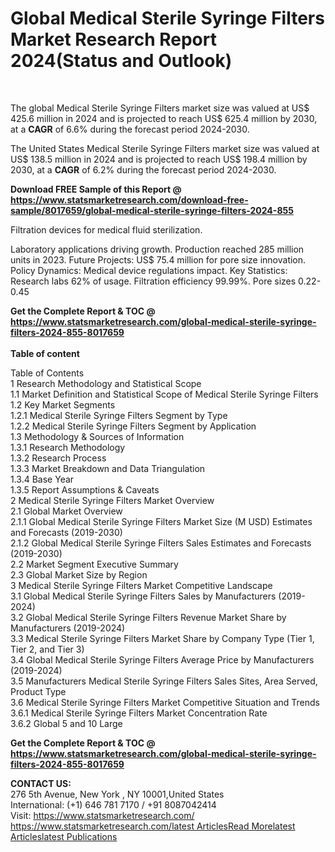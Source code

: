 <h1>Global Medical Sterile Syringe Filters Market Research Report 2024(Status and Outlook)</h1><br/><p>The global Medical Sterile Syringe Filters market size was valued at US$ 425.6 million in 2024 and is projected to reach US$ 625.4 million by 2030, at a <strong>CAGR</strong> of 6.6% during the forecast period 2024-2030.</p><p>The United States Medical Sterile Syringe Filters market size was valued at US$ 138.5 million in 2024 and is projected to reach US$ 198.4 million by 2030, at a <strong>CAGR</strong> of 6.2% during the forecast period 2024-2030.</p><p><strong>Download FREE Sample of this Report @ <a href="https://www.statsmarketresearch.com/download-free-sample/8017659/global-medical-sterile-syringe-filters-2024-855">https://www.statsmarketresearch.com/download-free-sample/8017659/global-medical-sterile-syringe-filters-2024-855</a></strong></p><p>Filtration devices for medical fluid sterilization.</p><p>Laboratory applications driving growth. Production reached 285 million units in 2023. Future Projects: US$ 75.4 million for pore size innovation. Policy Dynamics: Medical device regulations impact. Key Statistics: Research labs 62% of usage. Filtration efficiency 99.99%. Pore sizes 0.22-0.45</p><div><b>Get the Complete Report & TOC @ <a href="https://www.statsmarketresearch.com/global-medical-sterile-syringe-filters-2024-855-8017659">https://www.statsmarketresearch.com/global-medical-sterile-syringe-filters-2024-855-8017659</a></b></div><br><b>Table of content</b><p>Table of Contents<br /> 1 Research Methodology and Statistical Scope<br /> 1.1 Market Definition and Statistical Scope of Medical Sterile Syringe Filters<br /> 1.2 Key Market Segments<br /> 1.2.1 Medical Sterile Syringe Filters Segment by Type<br /> 1.2.2 Medical Sterile Syringe Filters Segment by Application<br /> 1.3 Methodology & Sources of Information<br /> 1.3.1 Research Methodology<br /> 1.3.2 Research Process<br /> 1.3.3 Market Breakdown and Data Triangulation<br /> 1.3.4 Base Year<br /> 1.3.5 Report Assumptions & Caveats<br /> 2 Medical Sterile Syringe Filters Market Overview<br /> 2.1 Global Market Overview<br /> 2.1.1 Global Medical Sterile Syringe Filters Market Size (M USD) Estimates and Forecasts (2019-2030)<br /> 2.1.2 Global Medical Sterile Syringe Filters Sales Estimates and Forecasts (2019-2030)<br /> 2.2 Market Segment Executive Summary<br /> 2.3 Global Market Size by Region<br /> 3 Medical Sterile Syringe Filters Market Competitive Landscape<br /> 3.1 Global Medical Sterile Syringe Filters Sales by Manufacturers (2019-2024)<br /> 3.2 Global Medical Sterile Syringe Filters Revenue Market Share by Manufacturers (2019-2024)<br /> 3.3 Medical Sterile Syringe Filters Market Share by Company Type (Tier 1, Tier 2, and Tier 3)<br /> 3.4 Global Medical Sterile Syringe Filters Average Price by Manufacturers (2019-2024)<br /> 3.5 Manufacturers Medical Sterile Syringe Filters Sales Sites, Area Served, Product Type<br /> 3.6 Medical Sterile Syringe Filters Market Competitive Situation and Trends<br /> 3.6.1 Medical Sterile Syringe Filters Market Concentration Rate<br /> 3.6.2 Global 5 and 10 Large<br><div><b>Get the Complete Report & TOC @ <a href="https://www.statsmarketresearch.com/global-medical-sterile-syringe-filters-2024-855-8017659">https://www.statsmarketresearch.com/global-medical-sterile-syringe-filters-2024-855-8017659</a></b></div></p> <b>CONTACT US:</b><br>276 5th Avenue, New York , NY 10001,United States<br>International: (+1) 646 781 7170 / +91 8087042414<br>Visit: <a href="https://www.statsmarketresearch.com/">https://www.statsmarketresearch.com/</a><br><a href="https://gyeongbokgung.com">https://www.statsmarketresearch.com/</a><a href="https://hallyeomaritime.com">latest Articles</a><a href="https://jingwansa.com">Read More</a><a href=https://nguoiviet.jp/">latest Articles</a><a href="https://www.intelmarketresearch.com/">latest Publications</a>